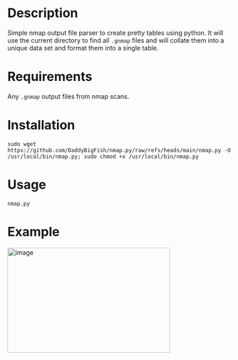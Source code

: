 # Description
Simple nmap output file parser to create pretty tables using python. It will use the current directory to find all `.gnmap` files and will collate them into a unique data set and format them into a single table.

# Requirements
Any `.gnmap` output files from nmap scans.

# Installation
```
sudo wget https://github.com/DaddyBigFish/nmap.py/raw/refs/heads/main/nmap.py -O /usr/local/bin/nmap.py; sudo chmod +x /usr/local/bin/nmap.py
```

# Usage
```
nmap.py
```

# Example
<img width="365" height="236" alt="image" src="https://github.com/user-attachments/assets/5a6ba3bc-1583-45e4-9214-28a87ae0ddd6" />

